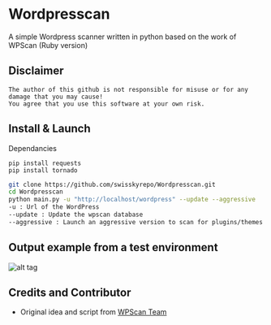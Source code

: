 # Wordpresscan
A simple Wordpress scanner written in python based on the work of WPScan (Ruby version)

## Disclaimer
```
The author of this github is not responsible for misuse or for any damage that you may cause!
You agree that you use this software at your own risk.
```


## Install & Launch
Dependancies
```
pip install requests
pip install tornado
```

```bash
git clone https://github.com/swisskyrepo/Wordpresscan.git
cd Wordpresscan
python main.py -u "http://localhost/wordpress" --update --aggressive
-u : Url of the WordPress
--update : Update the wpscan database
--aggressive : Launch an aggressive version to scan for plugins/themes
```

## Output example from a test environment
![alt tag](https://github.com/swisskyrepo/Wordpresscan/blob/master/screens/Version%204.4.7.png?raw=true)


## Credits and Contributor
* Original idea and script from [WPScan Team](https://wpscan.org/)